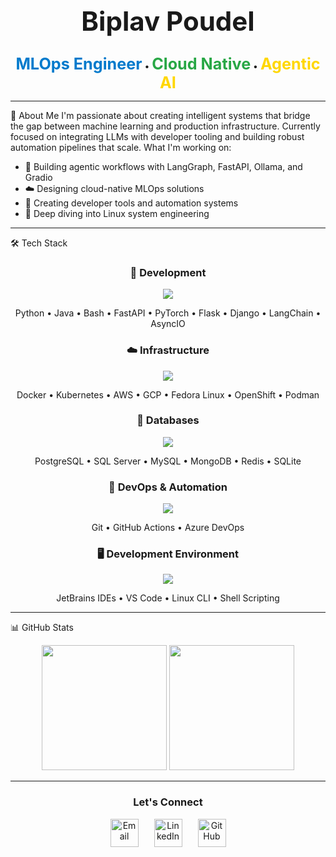 <div align="center">
  <h1 style="font-size: 3em;">Biplav Poudel</h1>
  <p>
    <span style="font-size: 1.8em; font-weight: bold; color: #007ACC;">MLOps Engineer</span> • 
    <span style="font-size: 1.8em; font-weight: bold; color: #28A745;">Cloud Native</span> • 
    <span style="font-size: 1.8em; font-weight: bold; color: #FFD700;">Agentic AI</span>
  </p>
</div>

---

🚀 About Me
I'm passionate about creating intelligent systems that bridge the gap between machine learning and production infrastructure. Currently focused on integrating LLMs with developer tooling and building robust automation pipelines that scale.
What I'm working on:

* 🤖 Building agentic workflows with LangGraph, FastAPI, Ollama, and Gradio
* ☁️ Designing cloud-native MLOps solutions
* 🔧 Creating developer tools and automation systems
* 🐧 Deep diving into Linux system engineering

---

🛠️ Tech Stack

<div align="center">
  <h3>🐍 Development</h3>
  <p>
    <img src="https://skillicons.dev/icons?i=python,java,bash,fastapi,pytorch,flask" />
  </p>
  Python • Java • Bash • FastAPI • PyTorch • Flask • Django • LangChain • AsyncIO

  <h3>☁️ Infrastructure</h3>
  <p>
    <img src="https://skillicons.dev/icons?i=docker,kubernetes,aws,gcp,linux,redhat,openshift,podman" />
  </p>
  Docker • Kubernetes • AWS • GCP • Fedora Linux • OpenShift • Podman 

  <h3>💾 Databases</h3>
  <p>
    <img src="https://skillicons.dev/icons?i=postgresql,mysql,mongodb,redis,sqlite,sqlserver" />
  </p>
  PostgreSQL • SQL Server • MySQL • MongoDB • Redis • SQLite

  <h3>🔄 DevOps & Automation</h3>
  <p>
    <img src="https://skillicons.dev/icons?i=git,github,githubactions,azuredevops" />
  </p>
  Git • GitHub Actions • Azure DevOps

  <h3>🖥️ Development Environment</h3>
  <p>
    <img src="https://skillicons.dev/icons?i=pycharm,idea,vscode,vim" />
  </p>
  JetBrains IDEs • VS Code • Linux CLI • Shell Scripting
</div>

---

📊 GitHub Stats

<div align="center">
  <img height="200" src="https://github-readme-stats.vercel.app/api?username=biplavpoudel&show_icons=true&theme=tokyonight&hide_border=true&bg_color=0d1117" />
  <img height="200" src="https://github-readme-stats.vercel.app/api/top-langs/?username=biplavpoudel&layout=compact&langs_count=6&theme=tokyonight&hide_border=true&bg_color=0d1117" />
</div>

---

<div align="center">
  <h3>Let's Connect</h3>
  <p style="display: flex; justify-content: center; gap: 25px;">
    <a href="mailto:biplavpoudel764@gmail.com"><img src="https://skillicons.dev/icons?i=gmail" alt="Email" style="width: 45px; height: 45px; vertical-align: middle;"></a> 
    <a href="https://linkedin.com/in/biplavpoudel"><img src="https://skillicons.dev/icons?i=linkedin" alt="LinkedIn" style="width: 45px; height: 45px; vertical-align: middle;"></a> 
    <a href="https://github.com/biplavpoudel"><img src="https://skillicons.dev/icons?i=github" alt="GitHub" style="width: 45px; height: 45px; vertical-align: middle;"></a>
  </p>
</div>
